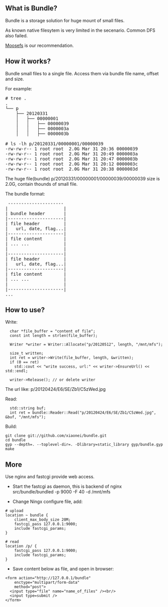 What is Bundle?
---------------------
Bundle is a storage solution for huge mount of small files.

As known native filesytem is very limited in the secenario. Common DFS also failed.

[Moosefs](http://www.moosefs.org) is our recommendation.

How it works?
---------------------
Bundle small files to a single file. Access them via bundle file name, offset and size.

For example:
<pre>
# tree .
.
└── p
    ├── 20120331
    │   ├── 00000001
    │   │   ├── 00000039
    │   │   ├── 0000003a
    │   │   ├── 0000003b

# ls -lh p/20120331/00000001/00000039
-rw-rw-r-- 1 root root  2.0G Mar 31 20:36 00000039
-rw-rw-r-- 1 root root  2.0G Mar 31 20:49 0000003a
-rw-rw-r-- 1 root root  2.0G Mar 31 20:47 0000003b
-rw-rw-r-- 1 root root  2.0G Mar 31 20:12 0000003c
-rw-rw-r-- 1 root root  2.0G Mar 31 20:38 0000003d
</pre>

The huge file(bundle) p/20120331/00000001/00000039/00000039 size is 2.0G, contain thounds of small file.

The bundle format:
<pre>
 ---------------------
|                     |
| bundle header       |
|---------------------|
| file header         |
|   url, date, flag...|
|---------------------|
| file content        |
| ... ...             |
|                     |
|---------------------|
| file header         |
|   url, date, flag...|
|---------------------|
| file content        |
| ... ...             |
|                     |
|---------------------|
...
</pre>


How to use?
---------------------
Write:
```
  char *file_buffer = "content of file";
  const int length = strlen(file_buffer);

  Writer *writer = Writer::Allocate("p/20120512", length, "/mnt/mfs");

  size_t written;
  int ret = writer->Write(file_buffer, length, &written);
  if (0 == ret)
    std::cout << "write success, url:" << writer->EnsureUrl() << std::endl;

  writer->Release(); // or delete writer
```

The url like:
  p/20120424/E6/SE/Zb1/C5zWed.jpg


Read:
```
  std::string buf;
  int ret = bundle::Reader::Read("p/20120424/E6/SE/Zb1/C5zWed.jpg", &buf, "/mnt/mfs");
```

Build:
```
git clone git://github.com/xiaonei/bundle.git
cd bundle
gyp --depth=. --toplevel-dir=. -Dlibrary=static_library gyp/bundle.gyp
make
```

More
----------------------------
Use nginx and fastcgi provide web access.

-  Start the fastcgi as daemon, this is backend of nginx  
src/bundle/bundled -p 9000 -F 40 -d /mnt/mfs

-  Change Ningx configure file, add:  
```
# upload
location ~ bundle {
    client_max_body_size 20M;
    fastcgi_pass 127.0.0.1:9000;
    include fastcgi_params;
}

# read
location /p/ {
    fastcgi_pass 127.0.0.1:9000;
    include fastcgi_params;
}
```

-  Save content below as file, and open in browser:  
```
<form action="http://127.0.0.1/bundle"
    enctype="multipart/form-data"
    method="post">
  <input type="file" name="name_of_files" /><br/>
  <input type=submit />
</form>
```
